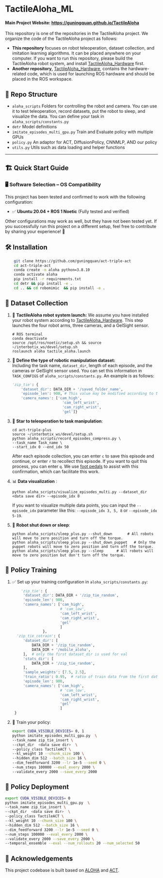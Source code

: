 # TactileAloha_ML
#### Main Project Website: https://guningquan.github.io/TactileAloha

This repository is one of the repositories in the TactileAloha project.  We organize the code of the TactileAloha project as follows:  

- **This repository** focuses on robot teleoperation, dataset collection, and imitation learning algorithms. It can be placed anywhere on your computer. If you want to run this repository, please build the TactileAloha robot system, and install [TactileAloha_Hardware](https://github.com/guningquan/TactileAloha_Hardware) first.  
- **Another repository,** [TactileAloha_Hardware](https://github.com/guningquan/TactileAloha_Hardware), contains the hardware-related code, which is used for launching ROS hardware and should be placed in the ROS workspace.

## 📂 Repo Structure
- ``aloha_scripts`` Folders for controlling the robot and camera. You can use it to test teleoperation, record datasets, put the robot to sleep, and visualize the data. You can define your task in ``aloha_scripts/constants.py`` 
- ``detr`` Model definitions
- ``imitate_episodes_multi_gpu.py`` Train and Evaluate policy  with multiple GPUs
- ``policy.py`` An adaptor for ACT, DiffusionPolicy, CNNMLP, AND our policy
- ``utils.py`` Utils such as data loading and helper functions

---


## 🏗️ Quick Start Guide

### 🖥️ Software Selection – OS Compatibility

This project has been tested and confirmed to work with the following configuration:  

- ✅ **Ubuntu 20.04 + ROS 1 Noetic** (Fully tested and verified)  

Other configurations may work as well, but they have not been tested yet. If you successfully run this project on a different setup, feel free to contribute by sharing your experience! 🚀

## 🛠️ Installation
```sh    
    git clone https://github.com/guningquan/act-triple-act
    cd act-triple-act
    conda create -n aloha python=3.8.10
    conda activate aloha
    pip install -r requirements.txt
    cd detr && pip install -e .
    cd .. && cd robomimic  && pip install -e .
```
## 📑 Dataset Collection
1. 🤖 **TactileAloha robot system launch:**
We assume you have installed your robot system according to [TactileAloha_Hardware](https://github.com/guningquan/TactileAloha_Hardware). This step launches the four robot arms, three cameras, and a GelSight sensor.
    ``` ROS
    # ROS terminal
    conda deactivate
    source /opt/ros/noetic/setup.sh && source ~/interbotix_ws/devel/setup.sh
    roslaunch aloha tactile_aloha.launch
    ```

2. 📝 **Define the type of robotic manipulation dataset:**  
Including the task name, `dataset_dir`, length of each episode, and the cameras or GelSight sensor used.
You can set this information in `TASK_CONFIGS` of `aloha_scripts/constants.py`. An example is as follows:
    ```python
    'zip_tie': {
        'dataset_dir': DATA_DIR + '/saved_folder_name',
        'episode_len': 900, # This value may be modified according to the length of your task.
        'camera_names': ['cam_high', 
                           'cam_left_wrist', 
                           'cam_right_wrist', 
                           'gel']}
    ```
3. 🚀 **Star to teleoperation to task manipulation**: 
    ```
   cd act-triple-plus
   source ~/interbotix_ws/devel/setup.sh
    python aloha_scripts/record_episodes_compress.py \
    --task_name Task_name \
   --start_idx 0 --end_idx 50
    ```
   After each episode collection, you can enter `c` to save this episode and continue, or enter `r` to recollect this episode. If you want to quit this process, you can enter `q`. We use [foot pedals](https://www.amazon.co.jp/-/en/gp/product/B07FRMY4XB/ref=ox_sc_act_title_1?smid=A35GGB9A6044W2&psc=1) to assist with this confirmation, which can facilitate this work.
4. 📊 **Data visualization** :
    ```
    python aloha_scripts/visualize_episodes_multi.py --dataset_dir <data save dir> --episode_idx 0
    ```
    If you want to visualize multiple data points, you can input the `--episode_idx` parameter like this: `--episode_idx 3, 5, 8` or `--episode_idx 5-19`.
5. 🔄 **Robot shut down or sleep**:
    ```
    python aloha_scripts/sleep_plus.py --shut_down       # All robots will move to zero position and turn off the torque.
   python aloha_scripts/sleep_plus.py --shut_down_puppet   # Only the puppet robots will move to zero position and turn off the torque.
   python aloha_scripts/sleep_plus.py --sleep      # All robots will move to zero position but don't turn off the torque.
    ```
## 🧠 **Policy Training**  
   1. ✅ Set up your training configuration in ``aloha_scripts/constants.py``:
      ```python
          'zip_tie': {
           'dataset_dir': DATA_DIR + '/zip_tie_random',
           'episode_len': 900,
           'camera_names': ['cam_high',
                            # 'cam_low',
                            'cam_left_wrist',
                            'cam_right_wrist',
                            'gel'
                            ]
                    },
        'zip_tie_cotrain': {
           'dataset_dir': [
               DATA_DIR + '/zip_tie_random',
               DATA_DIR + '/mobile_aloha',
           ],  # only the first dataset_dir is used for val
           'stats_dir': [
               DATA_DIR + '/zip_tie_random',
           ],
           'sample_weights': [7.5, 2.5], 
           'train_ratio': 0.95,  # ratio of train data from the first dataset_dir
           'episode_len': 900,
           'camera_names': ['cam_high',
                            # 'cam_low',
                            'cam_left_wrist',
                            'cam_right_wrist',
                            'gel'
                            ]
       }
      ```
2. 🚀 Train your policy:
   ``` sh
   export CUDA_VISIBLE_DEVICES= 0, 1
   python imitate_episodes_multi_gpu.py  \
   --task_name zip_tie_insert \
   --ckpt_dir  <data save dir>  \
   --policy_class TactileACT \
   --kl_weight 10 --chunk_size 100 \
   --hidden_dim 512 --batch_size 16 \
   --dim_feedforward 3200 --lr 1e-5 --seed 0 \
   --num_steps 100000 --eval_every 2000 \
   --validate_every 2000 --save_every 2000
   ```

## 📡 **Policy Deployment**
   ```sh
   export CUDA_VISIBLE_DEVICES= 0
   python imitate_episodes_multi_gpu.py  \
   --task_name zip_tie_insert \
   --ckpt_dir  <data save dir>  \
   --policy_class TactileACT \
   --kl_weight 10 --chunk_size 100 \
   --hidden_dim 512 --batch_size 16 \
   --dim_feedforward 3200 --lr 1e-5 --seed 0 \
   --num_steps 100000 --eval_every 2000 \
   --validate_every 2000 --save_every 2000 \
   --temporal_ensemble --eval --num_rollouts 20 --num_selected 50
   ```

## 🙏 Acknowledgements
   This project codebase is built based on [ALOHA](https://github.com/tonyzhaozh/aloha) and [ACT](https://github.com/tonyzhaozh/act).